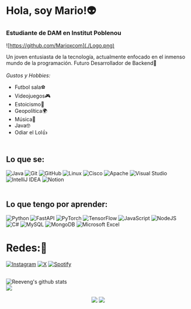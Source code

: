 # Hola, soy Mario!👽
### Estudiante de DAM en Institut Poblenou                                                                                                                                      <br>

![https://github.com/Marioxcom](./Logo.png)                                                                                                                                     <br>

Un joven entusiasta de la tecnología, actualmente enfocado en el inmenso mundo de la programación.  Futuro Desarrollador de Backend🌠                                           <br><br>
*Gustos y Hobbies:*                                                                                                                                                             <br>
- Futbol sala⚽
- Videojuegos🎮
- Estoicismo🗿 
- Geopolítica🌍
- Música🎵
- Java🤓
- Odiar el Lol👍                                                                                                                                                                 <br><br>

## Lo que se:                                                                                                                                                                     <br>
![Java](https://img.shields.io/badge/java-%23ED8B00.svg?style=for-the-badge&logo=openjdk&logoColor=white)
![Git](https://img.shields.io/badge/git-%23F05033.svg?style=for-the-badge&logo=git&logoColor=white)
![GitHub](https://img.shields.io/badge/github-%23121011.svg?style=for-the-badge&logo=github&logoColor=white)
![Linux](https://img.shields.io/badge/Linux-FCC624?style=for-the-badge&logo=linux&logoColor=black)
![Cisco](https://img.shields.io/badge/cisco-%23049fd9.svg?style=for-the-badge&logo=cisco&logoColor=black)
![Apache](https://img.shields.io/badge/apache-%23D42029.svg?style=for-the-badge&logo=apache&logoColor=white)
![Visual Studio](https://img.shields.io/badge/Visual%20Studio-5C2D91.svg?style=for-the-badge&logo=visual-studio&logoColor=white)
![IntelliJ IDEA](https://img.shields.io/badge/IntelliJIDEA-000000.svg?style=for-the-badge&logo=intellij-idea&logoColor=white)
![Notion](https://img.shields.io/badge/Notion-%23000000.svg?style=for-the-badge&logo=notion&logoColor=white)                                                                     <br><br>


## Lo que tengo por aprender:<br>
![Python](https://img.shields.io/badge/python-3670A0?style=for-the-badge&logo=python&logoColor=ffdd54)
![FastAPI](https://img.shields.io/badge/FastAPI-005571?style=for-the-badge&logo=fastapi)
![PyTorch](https://img.shields.io/badge/PyTorch-%23EE4C2C.svg?style=for-the-badge&logo=PyTorch&logoColor=white)
![TensorFlow](https://img.shields.io/badge/TensorFlow-%23FF6F00.svg?style=for-the-badge&logo=TensorFlow&logoColor=white)
![JavaScript](https://img.shields.io/badge/javascript-%23323330.svg?style=for-the-badge&logo=javascript&logoColor=%23F7DF1E)
![NodeJS](https://img.shields.io/badge/node.js-6DA55F?style=for-the-badge&logo=node.js&logoColor=white)
![C#](https://img.shields.io/badge/c%23-%23239120.svg?style=for-the-badge&logo=csharp&logoColor=white)
![MySQL](https://img.shields.io/badge/mysql-4479A1.svg?style=for-the-badge&logo=mysql&logoColor=white)
![MongoDB](https://img.shields.io/badge/MongoDB-%234ea94b.svg?style=for-the-badge&logo=mongodb&logoColor=white)
![Microsoft Excel](https://img.shields.io/badge/Microsoft_Excel-217346?style=for-the-badge&logo=microsoft-excel&logoColor=white)                                                   <br>

# Redes:🔗
[![Instagram](https://img.shields.io/badge/Instagram-%23E4405F.svg?style=for-the-badge&logo=Instagram&logoColor=white)](https://www.instagram.com/mario.6.16/)
[![X](https://img.shields.io/badge/X-%23000000.svg?style=for-the-badge&logo=X&logoColor=white)](https://x.com/El4275307228677)
[![Spotify](https://img.shields.io/badge/Spotify-1ED760?style=for-the-badge&logo=spotify&logoColor=white)](https://open.spotify.com/user/6vy6vvpd0ohktd3t33ly2h5uw)                <br><br>

![Reeveng's github stats](https://github-readme-stats.vercel.app/api?username=Marioxcom&show_icons=true&title_color=f69673&icon_color=79ff97&text_color=9f9f9f&bg_color=151515)    
<img src="https://github-readme-stats.vercel.app/api/top-langs/?username=Marioxcom&layout=compact" />
                                                                                                                                                                                   <br>
 <p align="center">
  <img src="https://media.tenor.com/8SwMyK5qUE4AAAAj/zelda-totk.gif" width="30%" />
  <img src="https://media1.giphy.com/media/6IanN6Nqj0JFK/giphy.gif?cid=6c09b952hh2l2hp4h5ufcif99suxv508tv5j08hdjrf8dip6&ep=v1_internal_gif_by_id&rid=giphy.gif&ct=g" width="60%" />
  </p>                                                                                                                                                                             <br>
